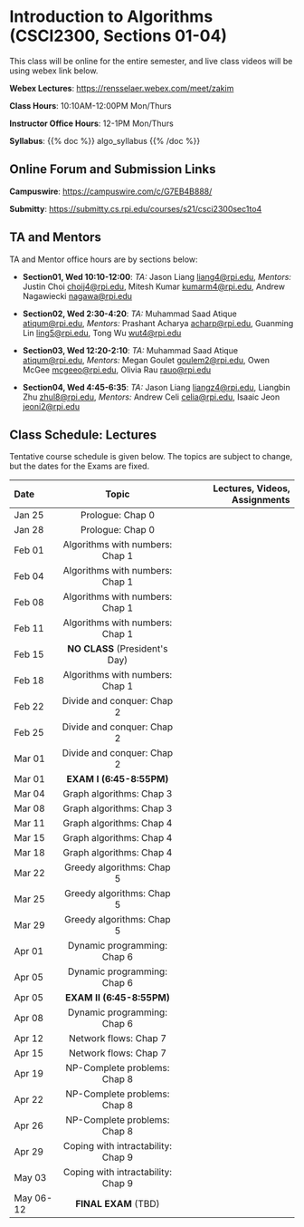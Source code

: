 <!--
.. title: CSCI2300 Introduction to Algorithms
.. slug: algorithms
.. date: 2021-01-22 14:48:31 UTC-04:00
.. tags: 
.. category: 
.. link: 
.. description: 
.. has_math: True
.. type: text
-->

# Introduction to Algorithms (CSCI2300, Sections 01-04)

This class will be online for the entire semester, and live class videos
will be using webex link below.

**Webex Lectures**: <https://rensselaer.webex.com/meet/zakim>

**Class Hours**: 10:10AM-12:00PM Mon/Thurs

**Instructor Office Hours**: 12-1PM Mon/Thurs 

**Syllabus**: {{% doc %}} algo_syllabus {{% /doc %}}


## Online Forum and Submission Links

**Campuswire**: <https://campuswire.com/c/G7EB4B888/>

**Submitty**: <https://submitty.cs.rpi.edu/courses/s21/csci2300sec1to4>

## TA and Mentors

TA and Mentor office hours are by sections below:

- **Section01, Wed 10:10-12:00**: *TA:* Jason Liang <liang4@rpi.edu>, *Mentors:* Justin Choi
    <choij4@rpi.edu>, Mitesh Kumar <kumarm4@rpi.edu>, Andrew Nagawiecki
    <nagawa@rpi.edu>

- **Section02, Wed 2:30-4:20**: *TA:* Muhammad Saad Atique <atiqum@rpi.edu>, *Mentors:* Prashant Acharya
    <acharp@rpi.edu>, Guanming Lin <ling5@rpi.edu>, Tong Wu <wut4@rpi.edu>

- **Section03, Wed 12:20-2:10**: *TA:* Muhammad Saad Atique <atiqum@rpi.edu>, *Mentors:* Megan Goulet
    <goulem2@rpi.edu>, Owen McGee <mcgeeo@rpi.edu>, Olivia Rau <rauo@rpi.edu>

- **Section04, Wed 4:45-6:35**: *TA:* Jason Liang <liangz4@rpi.edu>,
    Liangbin Zhu <zhul8@rpi.edu>, *Mentors:* Andrew Celi <celia@rpi.edu>, Isaaic Jeon
    <jeoni2@rpi.edu>



Class Schedule: Lectures 
-------------------------

Tentative course schedule is given below. The topics are subject to
change, but the dates for the Exams are fixed.

| Date | Topic | Lectures, Videos, Assignments |
| :--- | :----: | ---: |
| Jan 25 | Prologue: Chap 0 | |
| Jan 28 | Prologue: Chap 0 | |
| Feb 01 | Algorithms with numbers: Chap 1 | |
| Feb 04 | Algorithms with numbers: Chap 1 | |
| Feb 08 | Algorithms with numbers: Chap 1 | |
| Feb 11 | Algorithms with numbers: Chap 1 | |
| Feb 15 | **NO CLASS** (President's Day) | |
| Feb 18 | Algorithms with numbers: Chap 1 | |
| Feb 22 | Divide and conquer: Chap 2 | |
| Feb 25 | Divide and conquer: Chap 2 | |
| Mar 01 | Divide and conquer: Chap 2 | |
| Mar 01 | **EXAM I (6:45-8:55PM)** | |
| Mar 04 | Graph algorithms: Chap 3 | |
| Mar 08 | Graph algorithms: Chap 3 | |
| Mar 11 | Graph algorithms: Chap 4 | |
| Mar 15 | Graph algorithms: Chap 4 | |
| Mar 18 | Graph algorithms: Chap 4 | |
| Mar 22 | Greedy algorithms: Chap 5 | |
| Mar 25 | Greedy algorithms: Chap 5 | |
| Mar 29 | Greedy algorithms: Chap 5 | |
| Apr 01 | Dynamic programming: Chap 6 | |
| Apr 05 | Dynamic programming: Chap 6 | |
| Apr 05 | **EXAM II (6:45-8:55PM)** | |
| Apr 08 | Dynamic programming: Chap 6 | |
| Apr 12 | Network flows: Chap 7 | |
| Apr 15 | Network flows: Chap 7 | |
| Apr 19 | NP-Complete problems: Chap 8 | |
| Apr 22 | NP-Complete problems: Chap 8 | |
| Apr 26 | NP-Complete problems: Chap 8 | |
| Apr 29 | Coping with intractability: Chap 9 | |
| May 03 | Coping with intractability: Chap 9 | |
| May 06-12 | **FINAL EXAM** (TBD) | |




